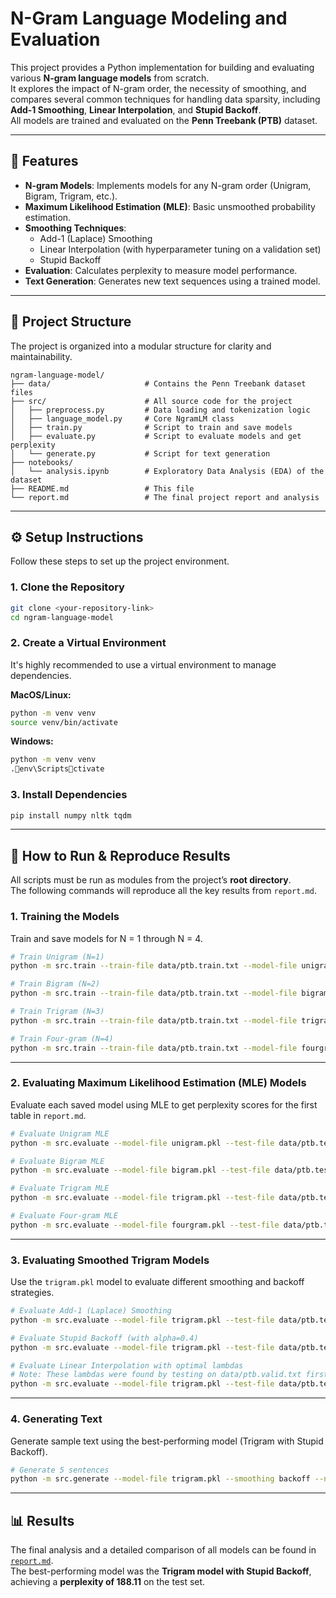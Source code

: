 # N-Gram Language Modeling and Evaluation

This project provides a Python implementation for building and evaluating various **N-gram language models** from scratch.  
It explores the impact of N-gram order, the necessity of smoothing, and compares several common techniques for handling data sparsity, including **Add-1 Smoothing**, **Linear Interpolation**, and **Stupid Backoff**.  
All models are trained and evaluated on the **Penn Treebank (PTB)** dataset.

---

## 🚀 Features

* **N-gram Models**: Implements models for any N-gram order (Unigram, Bigram, Trigram, etc.).
* **Maximum Likelihood Estimation (MLE)**: Basic unsmoothed probability estimation.
* **Smoothing Techniques**:
  * Add-1 (Laplace) Smoothing
  * Linear Interpolation (with hyperparameter tuning on a validation set)
  * Stupid Backoff
* **Evaluation**: Calculates perplexity to measure model performance.
* **Text Generation**: Generates new text sequences using a trained model.

---

## 📁 Project Structure

The project is organized into a modular structure for clarity and maintainability.

```plaintext
ngram-language-model/
├── data/                     # Contains the Penn Treebank dataset files
├── src/                      # All source code for the project
│   ├── preprocess.py         # Data loading and tokenization logic
│   ├── language_model.py     # Core NgramLM class
│   ├── train.py              # Script to train and save models
│   ├── evaluate.py           # Script to evaluate models and get perplexity
│   └── generate.py           # Script for text generation
├── notebooks/
│   └── analysis.ipynb        # Exploratory Data Analysis (EDA) of the dataset
├── README.md                 # This file
└── report.md                 # The final project report and analysis
```

---

## ⚙️ Setup Instructions

Follow these steps to set up the project environment.

### 1. Clone the Repository

```bash
git clone <your-repository-link>
cd ngram-language-model
```

### 2. Create a Virtual Environment

It's highly recommended to use a virtual environment to manage dependencies.

**MacOS/Linux:**

```bash
python -m venv venv
source venv/bin/activate
```

**Windows:**

```bash
python -m venv venv
.env\Scriptsctivate
```

### 3. Install Dependencies

```bash
pip install numpy nltk tqdm
```

---

## 🧠 How to Run & Reproduce Results

All scripts must be run as modules from the project’s **root directory**.  
The following commands will reproduce all the key results from `report.md`.

### 1. Training the Models

Train and save models for N = 1 through N = 4.

```bash
# Train Unigram (N=1)
python -m src.train --train-file data/ptb.train.txt --model-file unigram.pkl --n 1

# Train Bigram (N=2)
python -m src.train --train-file data/ptb.train.txt --model-file bigram.pkl --n 2

# Train Trigram (N=3)
python -m src.train --train-file data/ptb.train.txt --model-file trigram.pkl --n 3

# Train Four-gram (N=4)
python -m src.train --train-file data/ptb.train.txt --model-file fourgram.pkl --n 4
```

---

### 2. Evaluating Maximum Likelihood Estimation (MLE) Models

Evaluate each saved model using MLE to get perplexity scores for the first table in `report.md`.

```bash
# Evaluate Unigram MLE
python -m src.evaluate --model-file unigram.pkl --test-file data/ptb.test.txt --smoothing mle

# Evaluate Bigram MLE
python -m src.evaluate --model-file bigram.pkl --test-file data/ptb.test.txt --smoothing mle

# Evaluate Trigram MLE
python -m src.evaluate --model-file trigram.pkl --test-file data/ptb.test.txt --smoothing mle

# Evaluate Four-gram MLE
python -m src.evaluate --model-file fourgram.pkl --test-file data/ptb.test.txt --smoothing mle
```

---

### 3. Evaluating Smoothed Trigram Models

Use the `trigram.pkl` model to evaluate different smoothing and backoff strategies.

```bash
# Evaluate Add-1 (Laplace) Smoothing
python -m src.evaluate --model-file trigram.pkl --test-file data/ptb.test.txt --smoothing add1

# Evaluate Stupid Backoff (with alpha=0.4)
python -m src.evaluate --model-file trigram.pkl --test-file data/ptb.test.txt --smoothing backoff --alpha 0.4

# Evaluate Linear Interpolation with optimal lambdas
# Note: These lambdas were found by testing on data/ptb.valid.txt first.
python -m src.evaluate --model-file trigram.pkl --test-file data/ptb.test.txt --smoothing interpolation --lambdas "0.2,0.5,0.3"
```

---

### 4. Generating Text

Generate sample text using the best-performing model (Trigram with Stupid Backoff).

```bash
# Generate 5 sentences
python -m src.generate --model-file trigram.pkl --smoothing backoff --num-sentences 5
```

---

## 📊 Results

The final analysis and a detailed comparison of all models can be found in [`report.md`](./report.md).  
The best-performing model was the **Trigram model with Stupid Backoff**, achieving a **perplexity of 188.11** on the test set.
